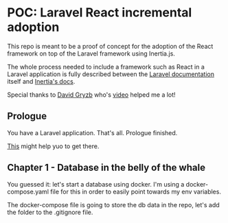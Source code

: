 # POC: Laravel React incremental adoption

This repo is meant to be a proof of concept for the adoption of the React framework on top of the Laravel framework using Inertia.js.

The whole process needed to include a framework such as React in a Laravel application is fully described between the [Laravel documentation](https://laravel.com/docs/10.x) itself and [Inertia's docs](https://inertiajs.com/).

Special thanks to [David Gryzb](https://www.youtube.com/@DavidGrzyb) who's [video](https://www.youtube.com/watch?v=Yp4SifzmRu4) helped me a lot!

## Prologue

You have a Laravel application. That's all. Prologue finished.

[This](https://laravel.com/docs/10.x#your-first-laravel-project) might help yuo to get there.

## Chapter 1 - Database in the belly of the whale

You guessed it: let's start a database using docker. I'm using a docker-compose.yaml file for this in order to easily point towards my env variables.

The docker-compose file is going to store the db data in the repo, let's add the folder to the .gitignore file.
